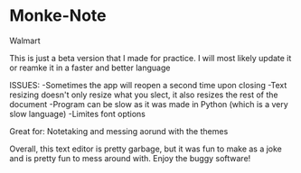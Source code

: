 # Monke-Note
Walmart

This is just a beta version that I made for practice.
I will most likely update it or reamke it in a faster and better language

ISSUES:
-Sometimes the app will reopen a second time upon closing
-Text resizing doesn't only resize what you slect, it also resizes the rest of the document
-Program can be slow as it was made in Python (which is a very slow language)
-Limites font options

Great for:
Notetaking and messing aorund with the themes

Overall, this text editor is pretty garbage, but it was fun to make as a joke and is pretty fun to mess around with.
Enjoy the buggy software!
